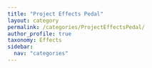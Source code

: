 ```yaml
---
title: "Project Effects Pedal"
layout: category
permalink: /categories/ProjectEffectsPedal/
author_profile: true
taxonomy: Effects
sidebar:
  nav: "categories"
---
```

